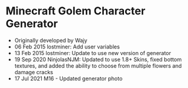 # Minecraft Golem Character Generator

- Originally developed by Wajy
- 06 Feb 2015 lostminer: Add user variables
- 13 Feb 2015 lostminer: Update to use new version of generator
- 19 Sep 2020 NinjolasNJM: Updated to use 1.8+ Skins, fixed bottom textures, and added the ability to choose from multiple flowers and damage cracks
- 17 Jul 2021 M16 - Updated generator photo
